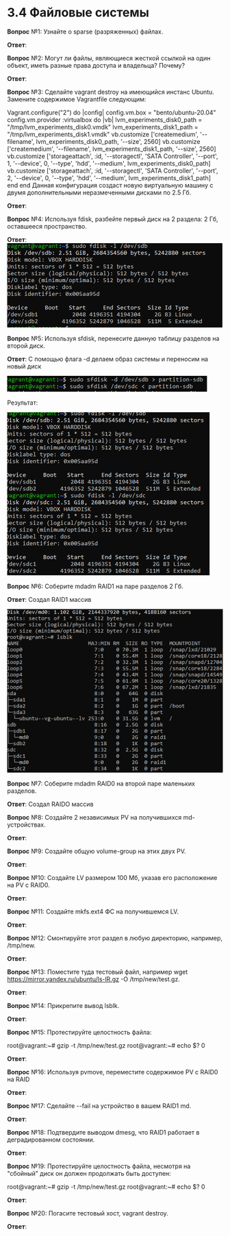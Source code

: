 # 3.4 Файловые системы

**Вопрос** №1: Узнайте о sparse (разряженных) файлах.

**Ответ**: 

**Вопрос** №2: Могут ли файлы, являющиеся жесткой ссылкой на один объект, иметь разные права доступа и владельца? Почему?

**Ответ**:

**Вопрос** №3: Сделайте vagrant destroy на имеющийся инстанс Ubuntu. Замените содержимое Vagrantfile следующим:

Vagrant.configure("2") do |config|
  config.vm.box = "bento/ubuntu-20.04"
  config.vm.provider :virtualbox do |vb|
    lvm_experiments_disk0_path = "/tmp/lvm_experiments_disk0.vmdk"
    lvm_experiments_disk1_path = "/tmp/lvm_experiments_disk1.vmdk"
    vb.customize ['createmedium', '--filename', lvm_experiments_disk0_path, '--size', 2560]
    vb.customize ['createmedium', '--filename', lvm_experiments_disk1_path, '--size', 2560]
    vb.customize ['storageattach', :id, '--storagectl', 'SATA Controller', '--port', 1, '--device', 0, '--type', 'hdd', '--medium', lvm_experiments_disk0_path]
    vb.customize ['storageattach', :id, '--storagectl', 'SATA Controller', '--port', 2, '--device', 0, '--type', 'hdd', '--medium', lvm_experiments_disk1_path]
  end
end
Данная конфигурация создаст новую виртуальную машину с двумя дополнительными неразмеченными дисками по 2.5 Гб.

**Ответ**: 

**Вопрос** №4: Используя fdisk, разбейте первый диск на 2 раздела: 2 Гб, оставшееся пространство. 

**Ответ**:  ![img.png](img.png)

**Вопрос** №5: Используя sfdisk, перенесите данную таблицу разделов на второй диск.

**Ответ**: C помощью флага -d делаем образ системы и переносим на новый диск 

![img_4.png](img_4.png)

Результат: 

![img_1.png](img_1.png)

**Вопрос** №6: Соберите mdadm RAID1 на паре разделов 2 Гб.

**Ответ**: Создал RAID1 массив

![img_5.png](img_5.png)

**Вопрос** №7: Соберите mdadm RAID0 на второй паре маленьких разделов.

**Ответ**: Создал RAIDO массив 



**Вопрос** №8: Создайте 2 независимых PV на получившихся md-устройствах.

**Ответ**: 

**Вопрос** №9: Создайте общую volume-group на этих двух PV.

**Ответ**: 

**Вопрос** №10: Создайте LV размером 100 Мб, указав его расположение на PV с RAID0.

**Ответ**: 

**Вопрос** №11: Создайте mkfs.ext4 ФС на получившемся LV.

**Ответ**: 

**Вопрос** №12: Смонтируйте этот раздел в любую директорию, например, /tmp/new.

**Ответ**: 

**Вопрос** №13: Поместите туда тестовый файл, например wget https://mirror.yandex.ru/ubuntu/ls-lR.gz -O /tmp/new/test.gz.

**Ответ**: 

**Вопрос** №14: Прикрепите вывод lsblk.

**Ответ**: 

**Вопрос** №15: Протестируйте целостность файла:

root@vagrant:~# gzip -t /tmp/new/test.gz
root@vagrant:~# echo $?
0

**Ответ**: 

**Вопрос** №16: Используя pvmove, переместите содержимое PV с RAID0 на RAID

**Ответ**: 

**Вопрос** №17: Сделайте --fail на устройство в вашем RAID1 md.

**Ответ**: 

**Вопрос** №18: Подтвердите выводом dmesg, что RAID1 работает в деградированном состоянии.

**Ответ**: 

**Вопрос** №19: Протестируйте целостность файла, несмотря на "сбойный" диск он должен продолжать быть доступен:

root@vagrant:~# gzip -t /tmp/new/test.gz
root@vagrant:~# echo $?
0

**Ответ**:

**Вопрос** №20: Погасите тестовый хост, vagrant destroy.

**Ответ**: 
